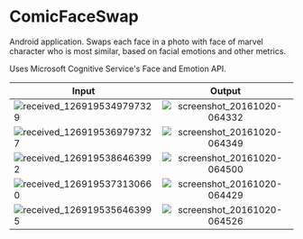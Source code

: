 # ComicFaceSwap

Android application.
Swaps each face in a photo with face of marvel character who is most similar, based on facial emotions and other metrics.

Uses Microsoft Cognitive Service's Face and Emotion API.

| Input        |   Output        |
| ------------- |:-------------:|
| ![received_1269195349797329](https://cloud.githubusercontent.com/assets/10877153/19562628/ddc50754-9691-11e6-82b6-328b5bcb9873.jpeg)     | ![screenshot_20161020-064332](https://cloud.githubusercontent.com/assets/10877153/19562590/c42861a6-9691-11e6-91ae-a2687250d8de.png) |
| ![received_1269195369797327](https://cloud.githubusercontent.com/assets/10877153/19562636/dff3ab66-9691-11e6-9d3f-bacf8e9285d4.jpeg)      | ![screenshot_20161020-064349](https://cloud.githubusercontent.com/assets/10877153/19562594/c906efb2-9691-11e6-87f5-7f0cf78cfc83.png)     |
| ![received_1269195386463992](https://cloud.githubusercontent.com/assets/10877153/19562617/d7fa9578-9691-11e6-8458-da06bc1717aa.jpeg) | ![screenshot_20161020-064500](https://cloud.githubusercontent.com/assets/10877153/19562602/ccb7de64-9691-11e6-9685-df2c85c862c6.png)      | 
| ![received_1269195373130660](https://cloud.githubusercontent.com/assets/10877153/19562639/e0b515da-9691-11e6-869d-dcc0e2d98bad.jpeg)| ![screenshot_20161020-064429](https://cloud.githubusercontent.com/assets/10877153/19562601/cc0a71ac-9691-11e6-88e1-17e6af4a4bdb.png)|
| ![received_1269195356463995](https://cloud.githubusercontent.com/assets/10877153/19562635/df17105c-9691-11e6-9d81-8911323aa72e.jpeg)| ![screenshot_20161020-064526](https://cloud.githubusercontent.com/assets/10877153/19562605/ce541896-9691-11e6-859f-dd3dd103170b.png)|
